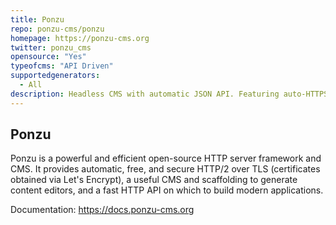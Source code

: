 ```yaml
---
title: Ponzu
repo: ponzu-cms/ponzu
homepage: https://ponzu-cms.org
twitter: ponzu_cms
opensource: "Yes"
typeofcms: "API Driven"
supportedgenerators:
  - All
description: Headless CMS with automatic JSON API. Featuring auto-HTTPS from Let's Encrypt, HTTP/2 Server Push, and flexible server framework written in Go.
---
```


## Ponzu

Ponzu is a powerful and efficient open-source HTTP server framework and CMS. It provides automatic, free, and secure HTTP/2 over TLS (certificates obtained via Let's Encrypt), a useful CMS and scaffolding to generate content editors, and a fast HTTP API on which to build modern applications.

Documentation: https://docs.ponzu-cms.org
